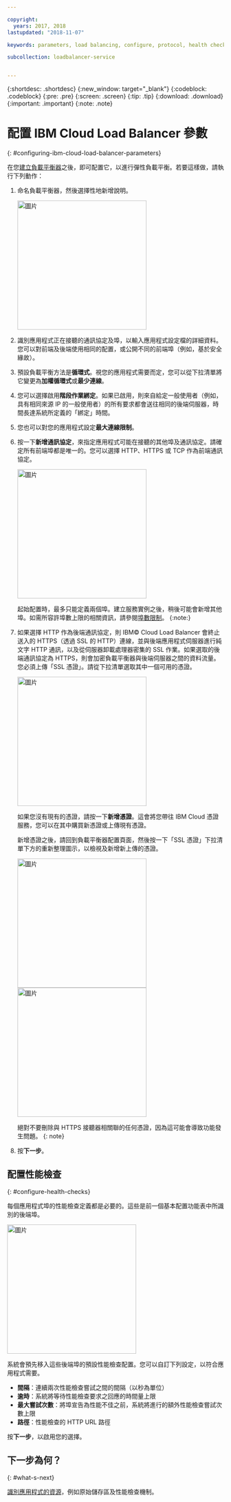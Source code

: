 ```yaml
---

copyright:
  years: 2017, 2018
lastupdated: "2018-11-07"

keywords: parameters, load balancing, configure, protocol, health check

subcollection: loadbalancer-service


---
```


{:shortdesc: .shortdesc}
{:new_window: target="_blank"}
{:codeblock: .codeblock}
{:pre: .pre}
{:screen: .screen}
{:tip: .tip}
{:download: .download}
{:important: .important}
{:note: .note}

# 配置 IBM Cloud Load Balancer 參數
{: #configuring-ibm-cloud-load-balancer-parameters}

在您[建立負載平衡器](/docs/infrastructure/loadbalancer-service?topic=loadbalancer-service-getting-started)之後，即可配置它，以進行彈性負載平衡。若要這樣做，請執行下列動作：

1. 命名負載平衡器，然後選擇性地新增說明。

	<img src="images/lb-config-basic.png" alt="圖片" style="width: 300px;"/>

2. 識別應用程式正在接聽的通訊協定及埠，以輸入應用程式設定檔的詳細資料。您可以對前端及後端使用相同的配置，或公開不同的前端埠（例如，基於安全緣故）。

3. 預設負載平衡方法是**循環式**。視您的應用程式需要而定，您可以從下拉清單將它變更為**加權循環式**或**最少連線**。

4. 您可以選擇啟用**階段作業綁定**。如果已啟用，則來自給定一般使用者（例如，具有相同來源 IP 的一般使用者）的所有要求都會送往相同的後端伺服器，時間長達系統所定義的「綁定」時間。

5. 您也可以對您的應用程式設定**最大連線限制**。

6. 按一下**新增通訊協定**，來指定應用程式可能在接聽的其他埠及通訊協定。請確定所有前端埠都是唯一的。您可以選擇 HTTP、HTTPS 或 TCP 作為前端通訊協定。

	<img src="images/lb-add-protocol.png" alt="圖片" style="width: 300px;"/>

	起始配置時，最多只能定義兩個埠。建立服務實例之後，稍後可能會新增其他埠。如需所容許埠數上限的相關資訊，請參閱[埠數限制](/docs/infrastructure/loadbalancer-service?topic=loadbalancer-service-faqs-for-ibm-cloud-load-balancer#what-s-the-maximum-number-of-virtual-ports-i-can-define-with-my-load-balancer-service-)。
{:note:}

7. 如果選擇 HTTP 作為後端通訊協定，則 IBM© Cloud Load Balancer 會終止送入的 HTTPS（透過 SSL 的 HTTP）連線，並與後端應用程式伺服器進行純文字 HTTP 通訊，以及從伺服器卸載處理器密集的 SSL 作業。如果選取的後端通訊協定為 HTTPS，則會加密負載平衡器與後端伺服器之間的資料流量。您必須上傳「SSL 憑證」。請從下拉清單選取其中一個可用的憑證。  

	<img src="images/lb-ssl-cert.png" alt="圖片" style="width: 300px;"/>

	如果您沒有現有的憑證，請按一下**新增憑證**。這會將您帶往 IBM Cloud 憑證服務，您可以在其中購買新憑證或上傳現有憑證。

	新增憑證之後，請回到負載平衡器配置頁面，然後按一下「SSL 憑證」下拉清單下方的重新整理圖示，以檢視及新增新上傳的憑證。

	<img src="images/order-ssl-cert.png" alt="圖片" style="width: 300px;"/>

	<img src="images/refresh-cert.png" alt="圖片" style="width: 300px;"/>

	絕對不要刪除與 HTTPS 接聽器相關聯的任何憑證，因為這可能會導致功能發生問題。
  {: note}

8. 按**下一步**。

## 配置性能檢查
{: #configure-health-checks}

每個應用程式埠的性能檢查定義都是必要的。這些是前一個基本配置功能表中所識別的後端埠。

<img src="images/config-health-check.png" alt="圖片" style="width: 300px;"/>

系統會預先移入這些後端埠的預設性能檢查配置。您可以自訂下列設定，以符合應用程式需要。

* **間隔**：連續兩次性能檢查嘗試之間的間隔（以秒為單位）
* **逾時**：系統將等待性能檢查要求之回應的時間量上限
* **最大嘗試次數**：將埠宣告為性能不佳之前，系統將進行的額外性能檢查嘗試次數上限
* **路徑**：性能檢查的 HTTP URL 路徑     

按**下一步**，以啟用您的選擇。

## 下一步為何？
{: #what-s-next}

[識別應用程式的資源](/docs/infrastructure/loadbalancer-service?topic=loadbalancer-service-identifying-your-application-server-resources)，例如原始儲存區及性能檢查機制。

